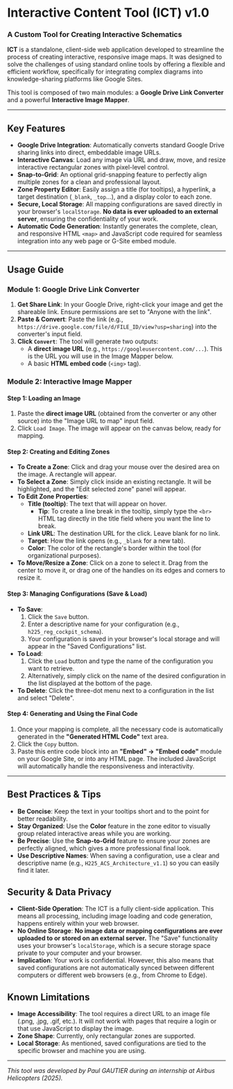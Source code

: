 # Interactive Content Tool (ICT) v1.0

### A Custom Tool for Creating Interactive Schematics

**ICT** is a standalone, client-side web application developed to streamline the process of creating interactive, responsive image maps. It was designed to solve the challenges of using standard online tools by offering a flexible and efficient workflow, specifically for integrating complex diagrams into knowledge-sharing platforms like Google Sites.

This tool is composed of two main modules: a **Google Drive Link Converter** and a powerful **Interactive Image Mapper**.

---

## Key Features

-   **Google Drive Integration**: Automatically converts standard Google Drive sharing links into direct, embeddable image URLs.
-   **Interactive Canvas**: Load any image via URL and draw, move, and resize interactive rectangular zones with pixel-level control.
-   **Snap-to-Grid**: An optional grid-snapping feature to perfectly align multiple zones for a clean and professional layout.
-   **Zone Property Editor**: Easily assign a title (for tooltips), a hyperlink, a target destination (`_blank`, `_top`...), and a display color to each zone.
-   **Secure, Local Storage**: All mapping configurations are saved directly in your browser's `localStorage`. **No data is ever uploaded to an external server**, ensuring the confidentiality of your work.
-   **Automatic Code Generation**: Instantly generates the complete, clean, and responsive HTML `<map>` and JavaScript code required for seamless integration into any web page or G-Site embed module.

---

## Usage Guide

### Module 1: Google Drive Link Converter

1.  **Get Share Link**: In your Google Drive, right-click your image and get the shareable link. Ensure permissions are set to "Anyone with the link".
2.  **Paste & Convert**: Paste the link (e.g., `https://drive.google.com/file/d/FILE_ID/view?usp=sharing`) into the converter's input field.
3.  **Click `Convert`**: The tool will generate two outputs:
    -   A **direct image URL** (e.g., `https://googleusercontent.com/...`). This is the URL you will use in the Image Mapper below.
    -   A basic **HTML embed code** (`<img>` tag).

### Module 2: Interactive Image Mapper

#### Step 1: Loading an Image

1.  Paste the **direct image URL** (obtained from the converter or any other source) into the "Image URL to map" input field.
2.  Click `Load Image`. The image will appear on the canvas below, ready for mapping.


#### Step 2: Creating and Editing Zones

-   **To Create a Zone**: Click and drag your mouse over the desired area on the image. A rectangle will appear.
-   **To Select a Zone**: Simply click inside an existing rectangle. It will be highlighted, and the "Edit selected zone" panel will appear.
-   **To Edit Zone Properties**:
    -   **Title (tooltip)**: The text that will appear on hover.
        -   **Tip**: To create a line break in the tooltip, simply type the `<br>` HTML tag directly in the title field where you want the line to break.
    -   **Link URL**: The destination URL for the click. Leave blank for no link.
    -   **Target**: How the link opens (e.g., `_blank` for a new tab).
    -   **Color**: The color of the rectangle's border within the tool (for organizational purposes).
-   **To Move/Resize a Zone**: Click on a zone to select it. Drag from the center to move it, or drag one of the handles on its edges and corners to resize it.

#### Step 3: Managing Configurations (Save & Load)

-   **To Save**:
    1.  Click the `Save` button.
    2.  Enter a descriptive name for your configuration (e.g., `h225_reg_cockpit_schema`).
    3.  Your configuration is saved in your browser's local storage and will appear in the "Saved Configurations" list.
-   **To Load**:
    1.  Click the `Load` button and type the name of the configuration you want to retrieve.
    2.  Alternatively, simply click on the name of the desired configuration in the list displayed at the bottom of the page.
-   **To Delete**: Click the three-dot menu next to a configuration in the list and select "Delete".

#### Step 4: Generating and Using the Final Code

1.  Once your mapping is complete, all the necessary code is automatically generated in the **"Generated HTML Code"** text area.
2.  Click the `Copy` button.
3.  Paste this entire code block into an **"Embed" -> "Embed code"** module on your Google Site, or into any HTML page. The included JavaScript will automatically handle the responsiveness and interactivity.

---

## Best Practices & Tips

-   **Be Concise**: Keep the text in your tooltips short and to the point for better readability.
-   **Stay Organized**: Use the **Color** feature in the zone editor to visually group related interactive areas while you are working.
-   **Be Precise**: Use the **Snap-to-Grid** feature to ensure your zones are perfectly aligned, which gives a more professional final look.
-   **Use Descriptive Names**: When saving a configuration, use a clear and descriptive name (e.g., `H225_ACS_Architecture_v1.1`) so you can easily find it later.

## Security & Data Privacy

-   **Client-Side Operation**: The ICT is a fully client-side application. This means all processing, including image loading and code generation, happens entirely within your web browser.
-   **No Online Storage**: **No image data or mapping configurations are ever uploaded to or stored on an external server.** The "Save" functionality uses your browser's `localStorage`, which is a secure storage space private to your computer and your browser.
-   **Implication**: Your work is confidential. However, this also means that saved configurations are not automatically synced between different computers or different web browsers (e.g., from Chrome to Edge).

## Known Limitations

-   **Image Accessibility**: The tool requires a direct URL to an image file (.png, .jpg, .gif, etc.). It will not work with pages that require a login or that use JavaScript to display the image.
-   **Zone Shape**: Currently, only rectangular zones are supported.
-   **Local Storage**: As mentioned, saved configurations are tied to the specific browser and machine you are using.

---

*This tool was developed by Paul GAUTIER during an internship at Airbus Helicopters (2025).*
